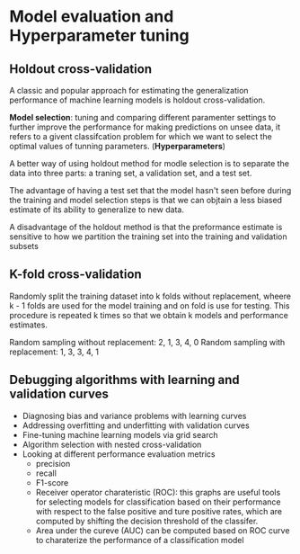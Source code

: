 # Model evaluation and Hyperparameter tuning

## Holdout cross-validation

A classic and popular approach for estimating the generalization performance of machine learning models is holdout cross-validation.

**Model selection**: tuning and comparing different paramenter settings to further improve the performance for making predictions on unsee data, it refers to a givent classifcation problem for which we want to select the optimal values of tunning parameters. (**Hyperparameters**)

A better way of using holdout method for modle selection is to separate the data into three parts: a traning set, a validation set, and a test set.

The advantage of having a test set that the model hasn't seen before during the training and model selection steps is that we can objtain a less biased estimate of its ability to generalize to new data.

A disadvantage of the holdout method is that the preformance estimate is sensitive to how we partition the training set into the training and validation subsets

## K-fold cross-validation

Randomly split the training dataset into k folds without replacement, wheere k - 1 folds are used for the model training and on fold is use for testing. This procedure is repeated k times so that we obtain k models and performance estimates.

Random sampling without replacement: 2, 1, 3, 4, 0
Random sampling with replacement: 1, 3, 3, 4, 1

## Debugging algorithms with learning and validation curves

- Diagnosing bias and variance problems with learning curves
- Addressing overfitting and underfitting with validation curves
- Fine-tuning machine learning models via grid search
- Algorithm selection with nested cross-validation
- Looking at different performance evaluation metrics
  - precision
  - recall
  - F1-score
  - Receiver operator charateristic (ROC): this graphs are useful tools for selecting models for classification based on their performance with respect to the false positive and ture positive rates, which are computed by shifting the decision threshold of the classifer.
  - Area under the cureve (AUC) can be computed based on ROC curve to charaterize the performance of a classification model
